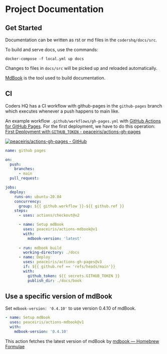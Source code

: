 # Project Documentation

## Get Started
Documentation can be written as rst or md files in the `codershq/docs/src`.


To build and serve docs, use the commands:

    docker-compose -f local.yml up docs

Changes to files in `docs/src` will be picked up and reloaded automatically.

[MdBook](https://rust-lang.github.io/mdBook) is the tool used to build documentation.

## CI

Coders HQ has a CI workflow with github-pages in the `github-pages` branch which executes whenever a push happens to main like. 

An example workflow `.github/workflows/gh-pages.yml` with [GitHub Actions for GitHub Pages].
For the first deployment, we have to do this operation: [First Deployment with `GITHUB_TOKEN` - peaceiris/actions-gh-pages](https://github.com/peaceiris/actions-gh-pages#%EF%B8%8F-first-deployment-with-github_token)

[GitHub Actions for GitHub Pages]: https://github.com/peaceiris/actions-gh-pages

[![peaceiris/actions-gh-pages - GitHub](https://gh-card.dev/repos/peaceiris/actions-gh-pages.svg?fullname)](https://github.com/peaceiris/actions-gh-pages)

```yml
name: github pages

on:
  push:
    branches:
      - main
  pull_request:

jobs:
  deploy:
    runs-on: ubuntu-20.04
    concurrency:
      group: ${{ github.workflow }}-${{ github.ref }}
    steps:
      - uses: actions/checkout@v2

      - name: Setup mdBook
        uses: peaceiris/actions-mdbook@v1
        with:
          mdbook-version: 'latest'
        
      - run: mdbook build
        working-directory: ./docs
      - name: Deploy
        uses: peaceiris/actions-gh-pages@v3
        if: ${{ github.ref == 'refs/heads/main'}}
        with:
          github_token: ${{ secrets.GITHUB_TOKEN }}
          publish_dir: ./docs/book
```

## Use a specific version of mdBook

Set `mdbook-version: '0.4.10'` to use version 0.4.10 of mdBook.

```yaml
- name: Setup mdBook
  uses: peaceiris/actions-mdbook@v1
  with:
    mdbook-version: '0.4.10'
```

This action fetches the latest version of mdBook by [mdbook — Homebrew Formulae](https://formulae.brew.sh/formula/mdbook)